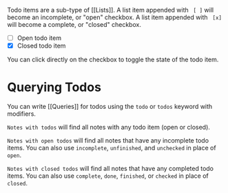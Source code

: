 Todo items are a sub-type of [[Lists]]. A list item appended with ` [ ]` will become an incomplete, or "open" checkbox. A list item appended with ` [x]` will become a complete, or "closed" checkbox.

- [ ] Open todo item
- [x] Closed todo item

You can click directly on the checkbox to toggle the state of the todo item.

# Querying Todos
You can write [[Queries]] for todos using the `todo` or `todos` keyword with modifiers.

`Notes with todos` will find all notes with any todo item (open or closed).

`Notes with open todos` will find all notes that have any incomplete todo items. You can also use `incomplete`, `unfinished`, and `unchecked` in place of `open`.

`Notes with closed todos` will find all notes that have any completed todo items. You can also use `complete`, `done`, `finished`, or `checked` in place of `closed`.